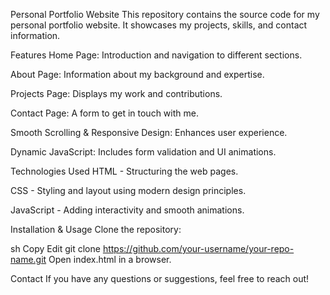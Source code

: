 Personal Portfolio Website
This repository contains the source code for my personal portfolio website. It showcases my projects, skills, and contact information.

Features
Home Page: Introduction and navigation to different sections.

About Page: Information about my background and expertise.

Projects Page: Displays my work and contributions.

Contact Page: A form to get in touch with me.

Smooth Scrolling & Responsive Design: Enhances user experience.

Dynamic JavaScript: Includes form validation and UI animations.

Technologies Used
HTML - Structuring the web pages.

CSS - Styling and layout using modern design principles.

JavaScript - Adding interactivity and smooth animations.

Installation & Usage
Clone the repository:

sh
Copy
Edit
git clone https://github.com/your-username/your-repo-name.git
Open index.html in a browser.


Contact
If you have any questions or suggestions, feel free to reach out!

